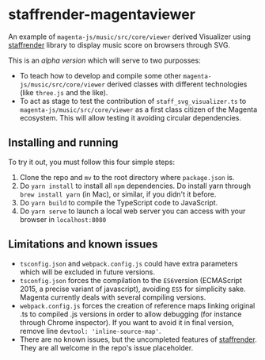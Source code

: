 # staffrender-magentaviewer
An example of `magenta-js/music/src/core/viewer` derived Visualizer using [staffrender](https://github.com/rogerpasky/staffrender) library to display music score on browsers through SVG.

This is an *alpha version* which will serve to two purposses:

* To teach how to develop and compile some other `magenta-js/music/src/core/viewer` derived classes with different technologies (like `three.js` and the like).
* To act as stage to test the contribution of `staff_svg_visualizer.ts` to `magenta-js/music/src/core/viewer` as a first class citizen of the Magenta ecosystem. This will allow testing it avoiding circular dependencies.

## Installing and running
To try it out, you must follow this four simple steps:

1. Clone the repo and `mv` to the root directory where `package.json` is.
2. Do `yarn install` to install all `npm` dependencies. Do install yarn through `brew install yarn` (in Mac), or similar, if you didn't it before.
3. Do `yarn build` to compile the TypeScript code to JavaScript.
4. Do `yarn serve` to launch a local web server you can access with your browser in `localhost:8080`

## Limitations and known issues

* `tsconfig.json` and `webpack.config.js` could have extra parameters which will be excluded in future versions.
* `tsconfig.json` forces the compilation to the `ES6`version (ECMAScript 2015, a precise variant of javascript), avoiding `ES5` for simplicity sake. Magenta currently deals with several compiling versions.
* `webpack.config.js` forces the creation of reference maps linking original .ts to compiled .js versions in order to allow debugging (for instance through Chrome inspector). If you want to avoid it in final version, remove line `devtool: 'inline-source-map'`.
* There are no known issues, but the uncompleted features of [staffrender](https://github.com/rogerpasky/staffrender). They are all welcome in the repo's issue placeholder.

